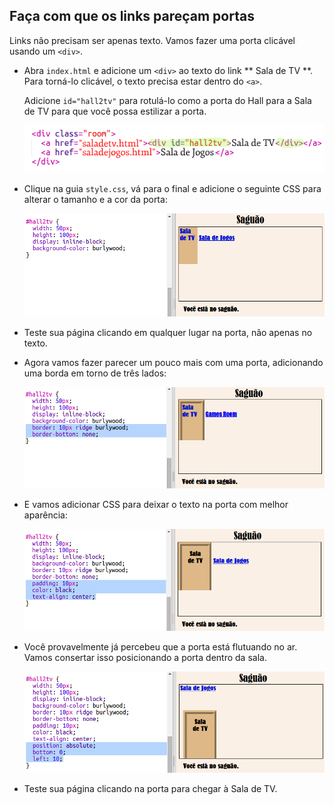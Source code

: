 ## Faça com que os links pareçam portas

Links não precisam ser apenas texto. Vamos fazer uma porta clicável usando um `<div>`.

+ Abra ` index.html ` e adicione um `<div>` ao texto do link ** Sala de TV **. Para torná-lo clicável, o texto precisa estar dentro do `<a>`.
    
    Adicione `id="hall2tv"` para rotulá-lo como a porta do Hall para a Sala de TV para que você possa estilizar a porta.
    
    ![captura de tela](images/rooms-tvroom-div.png)

+ Clique na guia `style.css`, vá para o final e adicione o seguinte CSS para alterar o tamanho e a cor da porta:
    
    ![captura de tela](images/rooms-door-css1.png)

+ Teste sua página clicando em qualquer lugar na porta, não apenas no texto.

+ Agora vamos fazer parecer um pouco mais com uma porta, adicionando uma borda em torno de três lados:
    
    ![screenshot](images/rooms-door-css2.png)

+ E vamos adicionar CSS para deixar o texto na porta com melhor aparência:
    
    ![captura](images/rooms-door-css3.png)

+ Você provavelmente já percebeu que a porta está flutuando no ar. Vamos consertar isso posicionando a porta dentro da sala.
    
    ![screenshot](images/rooms-door-position.png)

+ Teste sua página clicando na porta para chegar à Sala de TV.